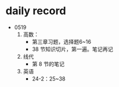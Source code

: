 # daily record
+ 0519
    1. 高数：
        + 第三章习题，选择题6~16
        + 38 节知识切片，第一遍。笔记再记
    2. 线代
        + 第 8 节的笔记
    3. 英语
        + 24-2：25~38